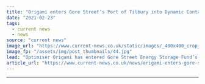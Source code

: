 ```yaml
---
title: "Origami enters Gore Street’s Port of Tilbury into Dynamic Containment pushing capacity over 400MW"
date: "2021-02-23"
tags: 
  - current news
  - news
source: "current news"
image_url: "https://www.current-news.co.uk/static/images/_400x400_crop_center-center/Transmission-wires-credit-Origami.jpg"
image_fp: "/assets/img/post_thumbnails/44.jpg"
lead: "​Optimiser Origami has entered Gore Street Energy Storage Fund’s 9MW Port of Tilbury battery into Dynamic Containment (DC) services."
article_url: "https://www.current-news.co.uk/news/origami-enters-gore-streets-port-of-tilbury-into-dynamic-containment-pushing-capacity-over-400mw?utm_source=rss-feeds&utm_medium=rss&utm_campaign=rss"
---
```


---
